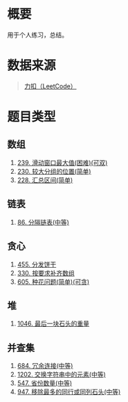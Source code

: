 # 概要
用于个人练习，总结。
# 数据来源
>[力扣（LeetCode）](https://leetcode-cn.com/)
# 题目类型
## 数组
1. [239. 滑动窗口最大值(困难)(可双)](https://leetcode-cn.com/problems/sliding-window-maximum/)
2. [230. 较大分组的位置(简单)](https://leetcode-cn.com/problems/positions-of-large-groups/)
3. [228. 汇总区间(简单)](https://leetcode-cn.com/problems/summary-ranges/)
## 链表
1. [86. 分隔链表(中等)](https://leetcode-cn.com/problems/partition-list/)
## 贪心
1. [455. 分发饼干](https://leetcode-cn.com/problems/assign-cookies/)
2. [330. 按要求补齐数组](https://leetcode-cn.com/problems/patching-array/)
3. [605. 种花问题(简单)(可贪)](https://leetcode-cn.com/problems/can-place-flowers/)
## 堆
1. [1046. 最后一块石头的重量](https://leetcode-cn.com/problems/last-stone-weight/)
## 并查集
1. [684. 冗余连接(中等)](https://leetcode-cn.com/problems/redundant-connection/)
2. [1202. 交换字符串中的元素(中等)](https://leetcode-cn.com/problems/smallest-string-with-swaps/)
3. [547. 省份数量(中等)](https://leetcode-cn.com/problems/number-of-provinces/)
4. [947. 移除最多的同行或同列石头(中等)](https://leetcode-cn.com/problems/most-stones-removed-with-same-row-or-column/)
